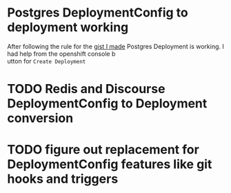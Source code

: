                                                                                                                                
# Postgres DeploymentConfig to deployment working

After following the rule for the [gist I made](https://gist.github.com/jontrossbach/64a65a453f277a6cdc9c40c2c04d2ec5) Postgres Deployment is working. I had help from the openshift console b\
utton for `Create Deployment`

# TODO Redis and Discourse DeploymentConfig to Deployment conversion

# TODO figure out replacement for DeploymentConfig features like git hooks and triggers





